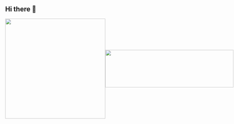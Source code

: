 ## Hi there 👋
<div style="display: flex; align-items: center;">
  <a href="https://github.com/anuraghazra/github-readme-stats">
    <img src="https://github-readme-stats.vercel.app/api/top-langs/?username=titeotty&layout=compact" width="320" />
  </a>

  <a href="https://github.com/devxb/gitanimals">
    <img src="https://render.gitanimals.org/lines/titeotty" width="410" height="120" />
  </a>
</div>

